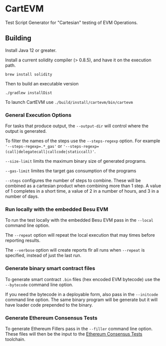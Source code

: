 # CartEVM

Test Script Generator for "Cartesian" testing of EVM Operations.

## Building

Install Java 12 or greater.

Install a current solidity compiler (> 0.8.5), and have it on the execution
path.

```
brew install solidity
```

Then to build an executable version

```
./gradlew installDist
```

To launch CartEVM use `./build/install/cartevm/bin/cartevm`

### General Execution Options

For tasks that produce output, the `--output-dir` will control where the output
is generated.

To filter the names of the steps use the `--steps-regexp` option. For example
`'--steps-regexp=.*_gas'`
or `'--steps-regexp=(call|delegatecall|callcode|staticcall)'`.

`--size-limit` limits the maximum binary size of generated programs.

`--gas-limit` limites the target gas consumption of the programs

`--steps` configures the number of steps to combine. These will be combined as a
cartesian product when combining more than 1 step. A value of 1 completes in a
short time, a value of 2 in a number of hours, and 3 in a number of days.

### Run locally with the embedded Besu EVM

To run the test locally with the embedded Besu EVM pass in the `--local` command
line option.

The `--repeat` option will repeat the local execution that may times before
reporting results.

The `--verbose` option will create reports flr all runs when `--repeat` is
specified, instead of just the last run.

### Generate binary smart contract files

To generate smart contract `.bin` files (hex encoded EVM bytecode) use
the `--bytecode` command line option.

If you need the bytecode in a deployable form, also pass in the `--initcode`
command line option. The same binary program will be generate but it will have
loader code prepended to the binary.

### Generate Ethereum Consensus Tests

To generate Ethereum Fillers pass in the `--filler` command line option. These
files will then be the input to
the [Ethereum Consensus Tests](https://github.com/ethereum/tests) toolchain.
